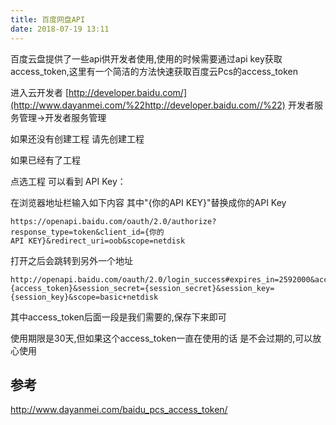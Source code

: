 ```yaml
---
title: 百度网盘API
date: 2018-07-19 13:11
---
```

百度云盘提供了一些api供开发者使用,使用的时候需要通过api key获取access_token,这里有一个简洁的方法快速获取百度云Pcs的access_token

进入云开发者 [http://developer.baidu.com/](http://www.dayanmei.com/%22http://developer.baidu.com//%22)  开发者服务管理->开发者服务管理

如果还没有创建工程 请先创建工程

如果已经有了工程

点选工程 可以看到 API Key：

在浏览器地址栏输入如下内容 其中"{你的API KEY}"替换成你的API Key

```http
https://openapi.baidu.com/oauth/2.0/authorize?response_type=token&client_id={你的API KEY}&redirect_uri=oob&scope=netdisk
```

打开之后会跳转到另外一个地址

```http
http://openapi.baidu.com/oauth/2.0/login_success#expires_in=2592000&access_token={access_token}&session_secret={session_secret}&session_key={session_key}&scope=basic+netdisk
```

其中access_token后面一段是我们需要的,保存下来即可

使用期限是30天,但如果这个access_token一直在使用的话 是不会过期的,可以放心使用



## 参考

http://www.dayanmei.com/baidu_pcs_access_token/